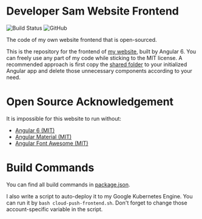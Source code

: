 # Developer Sam Website Frontend

![Build Status](https://firebasestorage.googleapis.com/v0/b/dev-sam.appspot.com/o/badges-4-cloud-build%2Fb%2Fgithub-samchou19815-dev-sam-frontend-master.svg?alt=media)
![GitHub](https://img.shields.io/github/license/SamChou19815/dev-sam-frontend.svg)

The code of my own website frontend that is open-sourced.

This is the repository for the frontend of [my website](https://developersam.com), built by Angular 6. You can freely 
use any part of my code while sticking to the MIT license. A recommended approach is first copy the 
[shared folder](./src/app/shared) to your initialized Angular app and delete those unnecessary components according to 
your need.

# Open Source Acknowledgement

It is impossible for this website to run without:

- [Angular 6 (MIT)](https://github.com/angular/angular)
- [Angular Material (MIT)](https://github.com/angular/material2)
- [Angular Font Awesome (MIT)](https://github.com/baruchvlz/angular-font-awesome)

# Build Commands

You can find all build commands in [package.json](package.json).
 
I also write a script to auto-deploy it to my Google Kubernetes Engine. You can run it by `bash cloud-push-frontend.sh`.
Don't forget to change those account-specific variable in the script.
